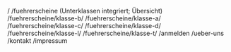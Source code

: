 /
/fuehrerscheine (Unterklassen integriert; Übersicht)
/fuehrerscheine/klasse-b/
/fuehrerscheine/klasse-a/
/fuehrerscheine/klasse-c/
/fuehrerscheine/klasse-d/
/fuehrerscheine/klasse-l/
/fuehrerscheine/klasse-t/
/anmelden
/ueber-uns
/kontakt
/impressum